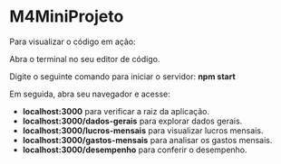 # M4MiniProjeto
Para visualizar o código em ação:

Abra o terminal no seu editor de código.

Digite o seguinte comando para iniciar o servidor:
**npm start**

Em seguida, abra seu navegador e acesse:

* **localhost:3000** para verificar a raiz da aplicação.
* **localhost:3000/dados-gerais** para explorar dados gerais.
* **localhost:3000/lucros-mensais** para visualizar lucros mensais.
* **localhost:3000/gastos-mensais** para analisar os gastos mensais.
* **localhost:3000/desempenho** para conferir o desempenho.
